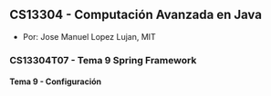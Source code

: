 ## CS13304 - Computación Avanzada en Java
- Por: Jose Manuel Lopez Lujan, MIT

### CS13304T07 - Tema 9 Spring Framework
 
#### Tema 9 -  Configuración